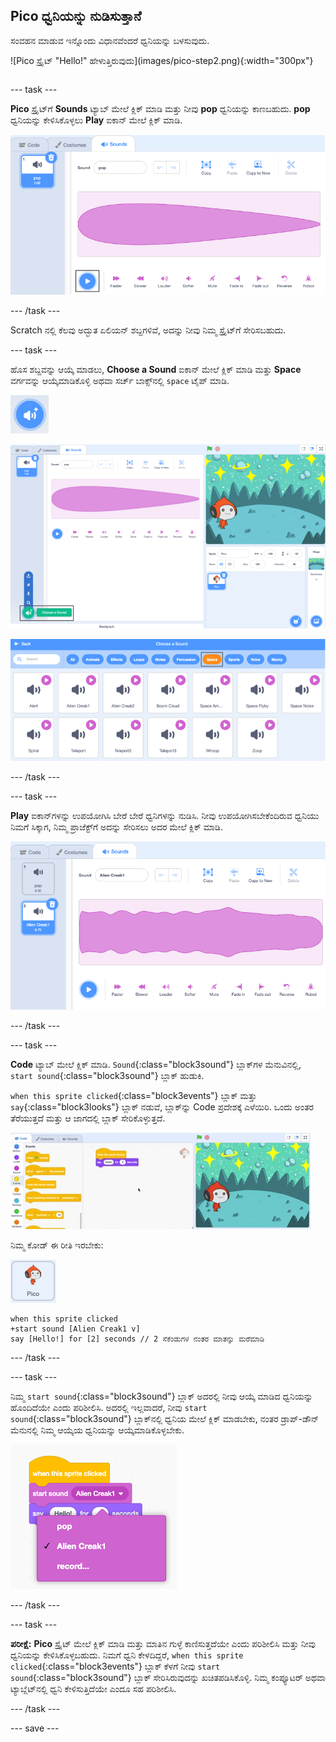 ## Pico ಧ್ವನಿಯನ್ನು ನುಡಿಸುತ್ತಾನೆ

<div style="display: flex; flex-wrap: wrap">
<div style="flex-basis: 200px; flex-grow: 1; margin-right: 15px;">
ಸಂವಹನ ಮಾಡುವ ಇನ್ನೊಂದು ವಿಧಾನವೆಂದರೆ ಧ್ವನಿಯನ್ನು ಬಳಸುವುದು.
</div>
<div>

![Pico ಸ್ಪ್ರೈಟ್ "Hello!" ಹೇಳುತ್ತಿರುವುದು]‌(images/pico-step2.png){:width="300px"}

</div>
</div>

--- task ---

**Pico** ಸ್ಪ್ರೈಟ್‌ಗೆ **Sounds** ಟ್ಯಾಬ್‌ ಮೇಲೆ ಕ್ಲಿಕ್‌ ಮಾಡಿ ಮತ್ತು ನೀವು **pop** ಧ್ವನಿಯನ್ನು ಕಾಣಬಹುದು. **pop** ಧ್ವನಿಯನ್ನು ಕೇಳಿಸಿಕೊಳ್ಳಲು **Play** ಐಕಾನ್‌ ಮೇಲೆ ಕ್ಲಿಕ್‌ ಮಾಡಿ.

![Sounds ಟ್ಯಾಬ್‌ನಲ್ಲಿ pop ಧ್ವನಿಯನ್ನು ನುಡಿಸುವುದು.](images/pico-sound-play.png)

--- /task ---

Scratch‌ ನಲ್ಲಿ ಕೆಲವು ಅದ್ಭುತ ಏಲಿಯನ್ ಶಬ್ದಗಳಿವೆ, ಅದನ್ನು ನೀವು ನಿಮ್ಮ ಸ್ಪ್ರೈಟ್‌ಗೆ ಸೇರಿಸಬಹುದು.

--- task ---

ಹೊಸ ಶಬ್ದವನ್ನು ಆಯ್ಕೆ ಮಾಡಲು, **Choose a Sound** ಐಕಾನ್‌ ಮೇಲೆ ಕ್ಲಿಕ್‌ ಮಾಡಿ ಮತ್ತು **Space** ವರ್ಗವನ್ನು ಆಯ್ಕೆಮಾಡಿಕೊಳ್ಳಿ ಅಥವಾ ಸರ್ಚ್‌ ಬಾಕ್ಸ್‌ನಲ್ಲಿ `space` ಟೈಪ್‌ ಮಾಡಿ.

!['Choose a Sound' ಐಕಾನ್.](images/sound-button.png)

!['Choose a Sound' ಹೈಲೈಟ್‌ ಮಾಡಿರುವ Scratch ಎಡಿಟರ್‌.](images/pico-choose-sound.png)

![Sound Library ಯಲ್ಲಿ 'Space' ವರ್ಗ.](images/pico-space-category.png)

--- /task ---

--- task ---

**Play** ಐಕಾನ್‌ಗಳನ್ನು ಉಪಯೋಗಿಸಿ ಬೇರೆ ಬೇರೆ ಧ್ವನಿಗಳನ್ನು ನುಡಿಸಿ. ನೀವು ಉಪಯೋಗಿಸಬೇಕೆಂದಿರುವ ಧ್ವನಿಯು ನಿಮಗೆ ಸಿಕ್ಕಾಗ, ನಿಮ್ಮ ಪ್ರಾಜೆಕ್ಟ್‌ಗೆ ಅದನ್ನು ಸೇರಿಸಲು ಅದರ ಮೇಲೆ ಕ್ಲಿಕ್‌ ಮಾಡಿ.

![ಉದಾಹರಣೆಗೆ Sounds ಟ್ಯಾಬ್‌ನಲ್ಲಿ pop ಧ್ವನಿಯಡಿಯಲ್ಲಿ ತೋರಿಸಿರುವ (Alien Creak1) ಧ್ವನಿ.](images/pico-inserted-sound.png)

--- /task ---

--- task ---

**Code** ಟ್ಯಾಬ್‌ ಮೇಲೆ ಕ್ಲಿಕ್‌ ಮಾಡಿ. `Sound`{:class="block3sound"} ಬ್ಲಾಕ್‌ಗಳ ಮೆನುವಿನಲ್ಲಿ, `start sound`{:class="block3sound"} ಬ್ಲಾಕ್‌ ಹುಡುಕಿ.

`when this sprite clicked`{:class="block3events"} ಬ್ಲಾಕ್‌ ಮತ್ತು `say`{:class="block3looks"} ಬ್ಲಾಕ್‌ ನಡುವೆ, ಬ್ಲಾಕ್‌ನ್ನು Code ಪ್ರದೇಶಕ್ಕೆ ಎಳೆಯಿರಿ. ಒಂದು ಅಂತರ ತೆರೆಯುತ್ತದೆ ಮತ್ತು ಆ ಜಾಗದಲ್ಲಿ ಬ್ಲಾಕ್‌ ಸೇರಿಕೊಳ್ಳುತ್ತದೆ.

![ಎರಡು ಬ್ಲಾಕ್‌ಗಳ ನಡುವೆ 'start sound' ಬ್ಲಾಕ್‌ ಸೇರಿಸಲಾಗಿದೆ.](images/pico-insert-block.gif)

ನಿಮ್ಮ ಕೋಡ್ ಈ ರೀತಿ ಇರಬೇಕು:

![Pico ಸ್ಪ್ರೈಟ್.](images/pico-sprite.png)

```blocks3
when this sprite clicked
+start sound [Alien Creak1 v] 
say [Hello!] for [2] seconds // 2 ಸೆಕೆಂಡುಗಳ ನಂತರ ಮಾತನ್ನು ಮರೆಮಾಡಿ
```

--- /task ---

--- task ---

ನಿಮ್ಮ `start sound`{:class="block3sound"} ಬ್ಲಾಕ್‌ ಅದರಲ್ಲಿ ನೀವು ಆಯ್ಕೆ ಮಾಡಿದ ಧ್ವನಿಯನ್ನು ಹೊಂದಿದೆಯೇ ಎಂದು ಪರಿಶೀಲಿಸಿ. ಅದರಲ್ಲಿ ಇಲ್ಲವಾದರೆ, ನೀವು `start sound`{:class="block3sound"} ಬ್ಲಾಕ್‌ನಲ್ಲಿ ಧ್ವನಿಯ ಮೇಲೆ ಕ್ಲಿಕ್‌ ಮಾಡಬೇಕು, ನಂತರ ಡ್ರಾಪ್-ಡೌನ್‌ ಮೆನುನಲ್ಲಿ ನಿಮ್ಮ ಆಯ್ಕೆಯ ಧ್ವನಿಯನ್ನು ಆಯ್ಕೆಮಾಡಿಕೊಳ್ಳಬೇಕು.

!['start sound'‌ ಬ್ಲಾಕ್‌ ಒಳಗೆ ಡ್ರಾಪ್‌-ಡೌನ್‌ ಮೆನುನಲ್ಲಿ Alien Creak1 ಧ್ವನಿಯ ಮೇಲೆ ಕ್ಲಿಕ್‌ ಮಾಡುವುದು.](images/pico-sound-menu.png)

--- /task ---

--- task ---

**ಪರೀಕ್ಷೆ:** **Pico** ಸ್ಪ್ರೈಟ್‌ ಮೇಲೆ ಕ್ಲಿಕ್‌ ಮಾಡಿ ಮತ್ತು ಮಾತಿನ ಗುಳ್ಳೆ ಕಾಣಿಸುತ್ತದೆಯೇ ಎಂದು ಪರಿಶೀಲಿಸಿ ಮತ್ತು ನೀವು ಧ್ವನಿಯನ್ನು ಕೇಳಿಸಿಕೊಳ್ಳಬಹುದು. ನಿಮಗೆ ಧ್ವನಿ ಕೇಳದಿದ್ದರೆ, `when this sprite clicked`{:class="block3events"} ಬ್ಲಾಕ್‌ ಕೆಳಗೆ ನೀವು `start sound`{:class="block3sound"} ಬ್ಲಾಕ್‌ ಸೇರಿಸಿರುವುದನ್ನು ಖಚಿತಪಡಿಸಿಕೊಳ್ಳಿ. ನಿಮ್ಮ ಕಂಪ್ಯೂಟರ್‌ ಅಥವಾ ಟ್ಯಾಬ್ಲೆಟ್‌ನಲ್ಲಿ ಧ್ವನಿ ಕೇಳಿಸುತ್ತಿದೆಯೇ ಎಂದೂ ಸಹ ಪರಿಶೀಲಿಸಿ.

--- /task ---

--- save ---

